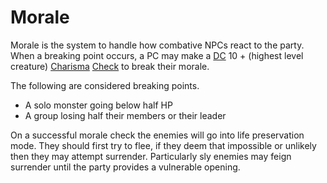 # Morale

Morale is the system to handle how combative NPCs react to the party. When a breaking point occurs, a PC may make a [DC](../Game%20Procedures/DC.md) 10 + (highest level creature) [Charisma](../Player%20Characters/Chosen%20Statistics/Charisma.md) [Check](../Game%20Procedures/Check.md) to break their morale.

The following are considered breaking points.
- A solo monster going below half HP
- A group losing half their members or their leader

On a successful morale check the enemies will go into life preservation mode. They should first try to flee, if they deem that impossible or unlikely then they may attempt surrender. Particularly sly enemies may feign surrender until the party provides a vulnerable opening.